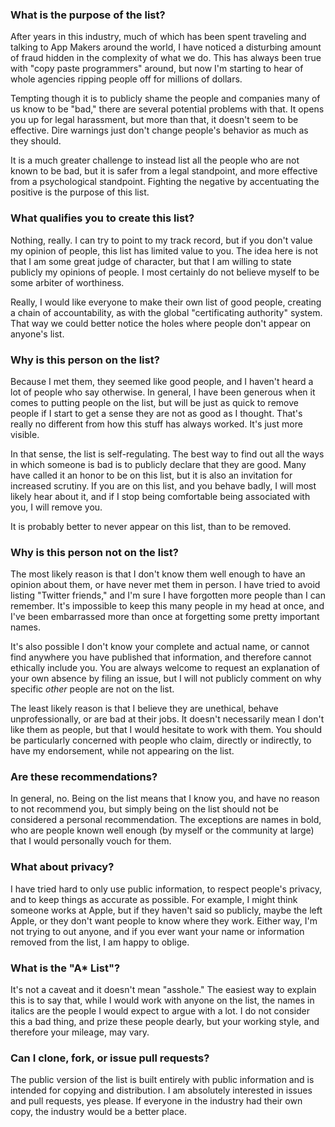 ### What is the purpose of the list?

After years in this industry, much of which has been spent traveling and talking to App Makers around the world, I have noticed a disturbing amount of fraud hidden in the complexity of what we do. This has always been true with "copy paste programmers" around, but now I'm starting to hear of whole agencies ripping people off for millions of dollars.

Tempting though it is to publicly shame the people and companies many of us know to be "bad," there are several potential problems with that. It opens you up for legal harassment, but more than that, it doesn't seem to be effective. Dire warnings just don't change people's behavior as much as they should.

It is a much greater challenge to instead list all the people who are not known to be bad, but it is safer from a legal standpoint, and more effective from a psychological standpoint. Fighting the negative by accentuating the positive is the purpose of this list.


### What qualifies you to create this list?

Nothing, really. I can try to point to my track record, but if you don't value my opinion of people, this list has limited value to you. The idea here is not that I am some great judge of character, but that I am willing to state publicly my opinions of people. I most certainly do not believe myself to be some arbiter of worthiness.

Really, I would like everyone to make their own list of good people, creating a chain of accountability, as with the global "certificating authority" system. That way we could better notice the holes where people don't appear on anyone's list.


### Why is this person on the list?

Because I met them, they seemed like good people, and I haven't heard a lot of people who say otherwise. In general, I have been generous when it comes to putting people on the list, but will be just as quick to remove people if I start to get a sense they are not as good as I thought. That's really no different from how this stuff has always worked. It's just more visible.

In that sense, the list is self-regulating. The best way to find out all the ways in which someone is bad is to publicly declare that they are good. Many have called it an honor to be on this list, but it is also an invitation for increased scrutiny. If you are on this list, and you behave badly, I will most likely hear about it, and if I stop being comfortable being associated with you, I will remove you.

It is probably better to never appear on this list, than to be removed.


### Why is this person not on the list?

The most likely reason is that I don't know them well enough to have an opinion about them, or have never met them in person. I have tried to avoid listing "Twitter friends," and I'm sure I have forgotten more people than I can remember. It's impossible to keep this many people in my head at once, and I've been embarrassed more than once at forgetting some pretty important names.

It's also possible I don't know your complete and actual name, or cannot find anywhere you have published that information, and therefore cannot ethically include you. You are always welcome to request an explanation of your own absence by filing an issue, but I will not publicly comment on why specific _other_ people are not on the list.

The least likely reason is that I believe they are unethical, behave unprofessionally, or are bad at their jobs. It doesn't necessarily mean I don't like them as people, but that I would hesitate to work with them. You should be particularly concerned with people who claim, directly or indirectly, to have my endorsement, while not appearing on the list.


### Are these recommendations?

In general, no. Being on the list means that I know you, and have no reason to not recommend you, but simply being on the list should not be considered a personal recommendation. The exceptions are names in bold, who are people known well enough (by myself or the community at large) that I would personally vouch for them.


### What about privacy?

I have tried hard to only use public information, to respect people's privacy, and to keep things as accurate as possible. For example, I might think someone works at Apple, but if they haven't said so publicly, maybe the left Apple, or they don't want people to know where they work. Either way, I'm not trying to out anyone, and if you ever want your name or information removed from the list, I am happy to oblige.


### What is the "A* List"?

It's not a caveat and it doesn't mean "asshole." The easiest way to explain this is to say that, while I would work with anyone on the list, the names in italics are the people I would expect to argue with a lot. I do not consider this a bad thing, and prize these people dearly, but your working style, and therefore your mileage, may vary.


### Can I clone, fork, or issue pull requests?

The public version of the list is built entirely with public information and is intended for copying and distribution. I am absolutely interested in issues and pull requests, yes please. If everyone in the industry had their own copy, the industry would be a better place.
